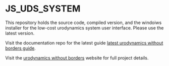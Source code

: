 # JS_UDS_SYSTEM

This repository holds the source code, compiled version, and the windoiws installer for the low-cost urodynamics system user interface. Please use the latest version.

Visit the documentation repo for the latest guide [latest urodynamics without borders guide](https://github.com/M-JEFFRYES/JS_UDS_Documentation/blob/main/Urodynamics%20without%20borders%20guide%20(Latest%20Version).pdf).

Visit the [urodynamics without borders](https://urodynamicswithoutborders.com/) website for full project details.